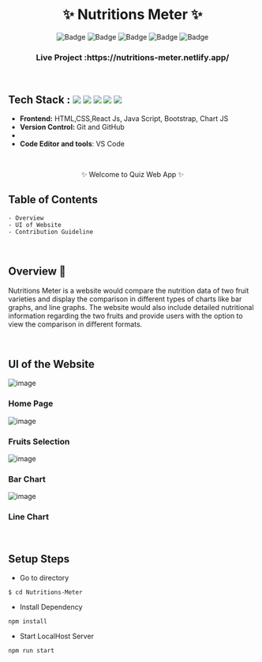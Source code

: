 <h1 align="center">
       ✨  Nutritions Meter  ✨
</h1>

<div align="center">

![Badge](https://img.shields.io/badge/Tech_Stack-HTML-orange) ![Badge](https://img.shields.io/badge/CSS-blue) ![Badge](https://img.shields.io/badge/React_Js-cyan)
 ![Badge](https://img.shields.io/badge/-Java_Script-yellow) ![Badge](https://img.shields.io/badge/Version-1.0-green) 

</div>

<h3 align="center">
          Live Project :https://nutritions-meter.netlify.app/
</h3>
<br />

## Tech Stack : <img src="https://img.shields.io/badge/html5%20-%23E34F26.svg?&style=for-the-badge&logo=html5&logoColor=white"/> <img src="https://img.shields.io/badge/css3%20-%231572B6.svg?&style=for-the-badge&logo=css3&logoColor=white"/> <img src="https://img.shields.io/badge/react%20-%2314354C.svg?&style=for-the-badge&logo=react&logoColor=white"/> <img src="https://img.shields.io/badge/Bootstrap-563D7C?style=for-the-badge&logo=bootstrap&logoColor=white"/> <img src="https://img.shields.io/badge/Chart_JS-6066C7?style=for-the-badge&logo=chartjs&logoColor=white"/> 


- **Frontend:** HTML,CSS,React Js, Java Script, Bootstrap, Chart JS 
- **Version Control:** Git and GitHub
-
- **Code Editor and tools**: VS Code

 <br />

   <p align="center">✨ Welcome to Quiz Web App ✨ <br /></p>


## Table of Contents

    - Overview
    - UI of Website
    - Contribution Guideline

 <br />


## Overview 🔨

Nutritions Meter is a website would compare the nutrition data of two fruit varieties and display the comparison in different types of charts like bar graphs, and line graphs. The website would also include detailed nutritional information regarding the two fruits and provide users with the option to view the comparison in different formats.

  <br />

## UI of the Website

![image](https://user-images.githubusercontent.com/87645745/206849580-d9926934-12ff-4396-a508-db4669c4ac99.png)
### Home Page 

![image](https://user-images.githubusercontent.com/87645745/206849599-5122e794-8912-43bb-9190-265a8991b04d.png)
### Fruits Selection

![image](https://user-images.githubusercontent.com/87645745/206849635-87fe422f-f386-4b81-9a6c-cfa7be5111bc.png)
### Bar Chart

![image](https://user-images.githubusercontent.com/87645745/206849650-04a7ff89-8f60-45ec-9663-5364c039112c.png)
### Line Chart 

<br/>

## Setup Steps

- Go to directory
```
$ cd Nutritions-Meter
```
- Install Dependency 
```
npm install
```
- Start LocalHost Server
```
npm run start
```
  

